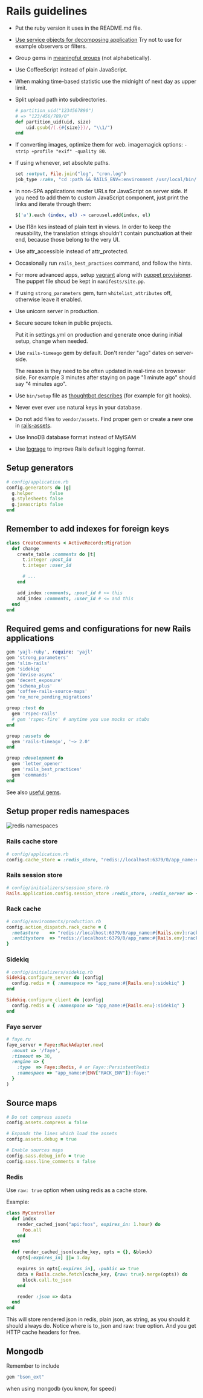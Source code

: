 # Rails guidelines

* Put the ruby version it uses in the README.md file.

* [Use service objects for decomposing application](http://blog.codeclimate.com/blog/2012/10/17/7-ways-to-decompose-fat-activerecord-models/)
  Try not to use for example observers or filters.

* Group gems in [meaningful groups](https://gist.github.com/teamon/69a31a132ce18825f003) (not alphabetically).

* Use CoffeeScript instead of plain JavaScript.

* When making time-based statistic use the midnight of next day as upper limit.

* Split upload path into subdirectories.

  ```ruby
  # partition_uid("1234567890")
  # => "123/456/789/0"
  def partition_uid(uid, size)
      uid.gsub(/(.{#{size}})/, "\\1/")
  end
  ```

* If converting images, optimize them for web. imagemagick options: `-strip +profile "exif" -quality 80`.

* If using whenever, set absolute paths.

  ```ruby
  set :output, File.join("log", "cron.log")
  job_type :rake, "cd :path && RAILS_ENV=:environment /usr/local/bin/bundle exec rake :task :output"
  ```

* In non-SPA applications render URLs for JavaScript on server side. If you need to add them to custom JavaScript component, just print the links and iterate through them:

  ```coffee
  $('a').each (index, el) -> carousel.add(index, el)
  ```

* Use I18n kes instead of plain text in views. In order to keep the reusability, the translation strings shouldn’t contain punctuation at their end, because those belong to the very UI.

* Use attr_accessible instead of attr_protected.

* Occasionally run `rails_best_practices` command, and follow the hints.
* For more advanced apps, setup [vagrant](http://www.vagrantup.com/) along with [puppet provisioner](http://docs-v1.vagrantup.com/v1/docs/provisioners/puppet.html). The puppet file shoud be kept in `manifests/site.pp`.

* If using `strong_parameters` gem, turn `whitelist_attributes` off, otherwise leave it enabled.

* Use unicorn server in production.

* Secure secure token in public projects.

    Put it in settings.yml on production and generate once during initial setup, change when needed.

* Use `rails-timeago` gem by default. Don't render "ago" dates on server-side.

    The reason is they need to be often updated in real-time on browser side.
    For example 3 minutes after staying on page "1 minute ago" should say "4 minutes ago".

* Use `bin/setup` file as [thoughtbot describes](http://robots.thoughtbot.com/post/41439635905/bin-setup) (for example for git hooks).

* Never ever ever use natural keys in your database.

* Do not add files to `vendor/assets`. Find proper gem or create a new one in [rails-assets](https://github.com/rails-assets).

* Use InnoDB database format instead of MyISAM

* Use [lograge](https://github.com/roidrage/lograge) to improve Rails default logging format.

## Setup generators

```ruby
# config/application.rb
config.generators do |g|
  g.helper      false
  g.stylesheets false
  g.javascripts false
end
```

## Remember to add indexes for foreign keys

```ruby
class CreateComments < ActiveRecord::Migration
  def change
    create_table :comments do |t|
      t.integer :post_id
      t.integer :user_id

      # ...
    end

    add_index :comments, :post_id # <= this
    add_index :comments, :user_id # <= and this
  end
end
```

## Required gems and configurations for new Rails applications

```ruby
gem 'yajl-ruby', require: 'yajl'
gem 'strong_parameters'
gem 'slim-rails'
gem 'sidekiq'
gem 'devise-async'
gem 'decent_exposure'
gem 'schema_plus'
gem 'coffee-rails-source-maps'
gem 'no_more_pending_migrations'

group :test do
  gem 'rspec-rails'
  # gem 'rspec-fire' # anytime you use mocks or stubs
end

group :assets do
  gem 'rails-timeago', '~> 2.0'
end

group :development do
  gem 'letter_opener'
  gem 'rails_best_practices'
  gem 'commands'
end
```

See also [useful gems](gems.md).

## Setup proper redis namespaces

![redis namespaces](images/redis-namespace.png)

### Rails cache store

```ruby
# config/application.rb
config.cache_store = :redis_store, "redis://localhost:6379/0/app_name:#{Rails.env}:cache"
```


### Rails session store

```ruby
# config/initializers/session_store.rb
Rails.application.config.session_store :redis_store, :redis_server => { :namespace => "app_name:#{Rails.env}:session" }
```


### Rack cache

```ruby
# config/environments/production.rb
config.action_dispatch.rack_cache = {
  :metastore    => "redis://localhost:6379/0/app_name:#{Rails.env}:rack-cache:metastore",
  :entitystore  => "redis://localhost:6379/0/app_name:#{Rails.env}:rack-cache:entitystore"
}
```

### Sidekiq

```ruby
# config/initializers/sidekiq.rb
Sidekiq.configure_server do |config|
  config.redis = { :namespace => "app_name:#{Rails.env}:sidekiq" }
end

Sidekiq.configure_client do |config|
  config.redis = { :namespace => "app_name:#{Rails.env}:sidekiq" }
end
```

### Faye server

```ruby
# faye.ru
faye_server = Faye::RackAdapter.new(
  :mount => '/faye',
  :timeout => 30,
  :engine => {
    :type  => Faye::Redis, # or Faye::PersistentRedis
    :namespace => "app_name:#{ENV["RACK_ENV"]}:faye:"
  }
)
```

## Source maps

```ruby
# Do not compress assets
config.assets.compress = false

# Expands the lines which load the assets
config.assets.debug = true

# Enable sources maps
config.sass.debug_info = true
config.sass.line_comments = false
```


### Redis

Use `raw: true` option when using redis as a cache store.

Example:

```ruby
class MyController
  def index
    render_cached_json("api:foos", expires_in: 1.hour) do
      Foo.all
    end
  end

  def render_cached_json(cache_key, opts = {}, &block)
    opts[:expires_in] ||= 1.day

    expires_in opts[:expires_in], :public => true
    data = Rails.cache.fetch(cache_key, {raw: true}.merge(opts)) do
      block.call.to_json
    end

    render :json => data
  end
end
```

This will store rendered json in redis, plain json, as string, as you should it should always do. Notice where is to_json and raw: true option. And you get HTTP cache headers for free.

## Mongodb

Remember to include

```ruby
gem "bson_ext"
```

when using mongodb (you know, for speed)
